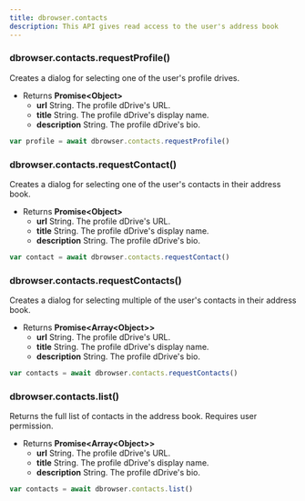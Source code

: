 ```yaml
---
title: dbrowser.contacts
description: This API gives read access to the user's address book
---
```


### dbrowser.contacts.requestProfile()

Creates a dialog for selecting one of the user's profile drives.

* Returns **Promise&lt;Object&gt;**
  * **url** String. The profile dDrive's URL.
  * **title** String. The profile dDrive's display name.
  * **description** String. The profile dDrive's bio.

```javascript
var profile = await dbrowser.contacts.requestProfile()
```

### dbrowser.contacts.requestContact()

Creates a dialog for selecting one of the user's contacts in their address book.

* Returns **Promise&lt;Object&gt;**
  * **url** String. The profile dDrive's URL.
  * **title** String. The profile dDrive's display name.
  * **description** String. The profile dDrive's bio.

```javascript
var contact = await dbrowser.contacts.requestContact()
```

### dbrowser.contacts.requestContacts()

Creates a dialog for selecting multiple of the user's contacts in their address book.

* Returns **Promise&lt;Array&lt;Object&gt;&gt;**
  * **url** String. The profile dDrive's URL.
  * **title** String. The profile dDrive's display name.
  * **description** String. The profile dDrive's bio.

```javascript
var contacts = await dbrowser.contacts.requestContacts()
```

### dbrowser.contacts.list()

Returns the full list of contacts in the address book. Requires user permission.

* Returns **Promise&lt;Array&lt;Object&gt;&gt;**
  * **url** String. The profile dDrive's URL.
  * **title** String. The profile dDrive's display name.
  * **description** String. The profile dDrive's bio.

```javascript
var contacts = await dbrowser.contacts.list()
```
